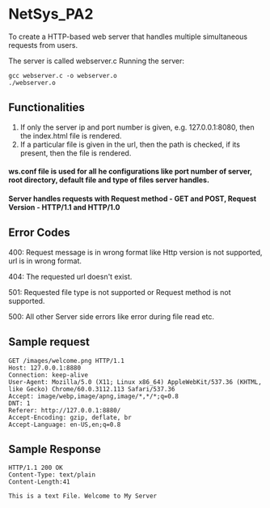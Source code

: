 # NetSys_PA2
To create a HTTP-based web server that handles multiple simultaneous requests from users.

The server is called webserver.c
Running the server:
```
gcc webserver.c -o webserver.o
./webserver.o
```


## Functionalities
1. If only the server ip and port number is given, e.g. 127.0.0.1:8080, then the index.html file is rendered.
2. If a particular file is given in the url, then the path is checked, if its present, then the file is rendered.

#### ws.conf file is used for all he configurations like port number of server, root directory, default file and type of files server handles.

#### Server handles requests with Request method - GET and POST, Request Version - HTTP/1.1 and HTTP/1.0

## Error Codes

400: Request message is in wrong format like Http version is not supported, url is in wrong format.

404: The requested url doesn't exist.

501: Requested file type is not supported or Request method is not supported.

500: All other Server side errors like error during file read etc.

## Sample request 

```
GET /images/welcome.png HTTP/1.1
Host: 127.0.0.1:8880
Connection: keep-alive
User-Agent: Mozilla/5.0 (X11; Linux x86_64) AppleWebKit/537.36 (KHTML, like Gecko) Chrome/60.0.3112.113 Safari/537.36
Accept: image/webp,image/apng,image/*,*/*;q=0.8
DNT: 1
Referer: http://127.0.0.1:8880/
Accept-Encoding: gzip, deflate, br
Accept-Language: en-US,en;q=0.8
```

## Sample Response

```
HTTP/1.1 200 OK
Content-Type: text/plain
Content-Length:41

This is a text File. Welcome to My Server
```
